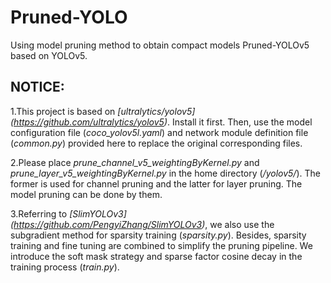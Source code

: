 # Pruned-YOLO
Using model pruning method to obtain compact models Pruned-YOLOv5 based on YOLOv5.

## NOTICE:

1.This project is based on *[ultralytics/yolov5] (https://github.com/ultralytics/yolov5)*. Install it first. Then, use the model configuration file (*coco_yolov5l.yaml*) and network module definition file (*common.py*) provided here to replace the original corresponding files.

2.Please place *prune_channel_v5_weightingByKernel.py* and *prune_layer_v5_weightingByKernel.py* in the home directory (*/yolov5/*). The former is used for channel pruning and the latter for layer pruning. The model pruning can be done by them.

3.Referring to *[SlimYOLOv3] (https://github.com/PengyiZhang/SlimYOLOv3)*, we also use the subgradient method for sparsity training (*sparsity.py*). Besides, sparsity training and fine tuning are combined to simplify the pruning pipeline. We introduce the soft mask strategy and sparse factor cosine decay in the training process (*train.py*).
